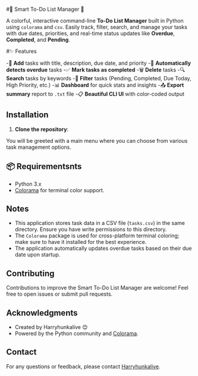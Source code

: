 #🧠 Smart To-Do List Manager 📝

A colorful, interactive command-line **To-Do List Manager** built in Python using `colorama` and `csv`. Easily track, filter, search, and manage your tasks with due dates, priorities, and real-time status updates like **Overdue**, **Completed**, and **Pending**.


#✨ Features


-🚀 **Add** tasks with title, description, due date, and priority
-📅 **Automatically detects overdue** tasks
-✅ **Mark tasks as completed**
-🗑️ **Delete** tasks
-🔍 **Search** tasks by keywords
-🎯 **Filter** tasks (Pending, Completed, Due Today, High Priority, etc.)
-📊 **Dashboard** for quick stats and insights
-📤 **Export summary** report to `.txt` file
-📋 **Beautiful CLI UI** with color-coded output

## Installation

1. **Clone the repository**:

You will be greeted with a main menu where you can choose from various task management options.

## 📦 Requirementsnts

- Python 3.x
- [Colorama](https://pypi.org/project/colorama/) for terminal color support.

## Notes

- This application stores task data in a CSV file (`tasks.csv`) in the same directory. Ensure you have write permissions to this directory.
- The `Colorama` package is used for cross-platform terminal coloring; make sure to have it installed for the best experience.
- The application automatically updates overdue tasks based on their due date upon startup.

## Contributing

Contributions to improve the Smart To-Do List Manager are welcome! Feel free to open issues or submit pull requests.


## Acknowledgments

- Created by Harryhunkalive 😊
- Powered by the Python community and [Colorama](https://github.com/tartley/colorama).

## Contact

For any questions or feedback, please contact [Harryhunkalive](harryhunkalive.email@gmail..com).
